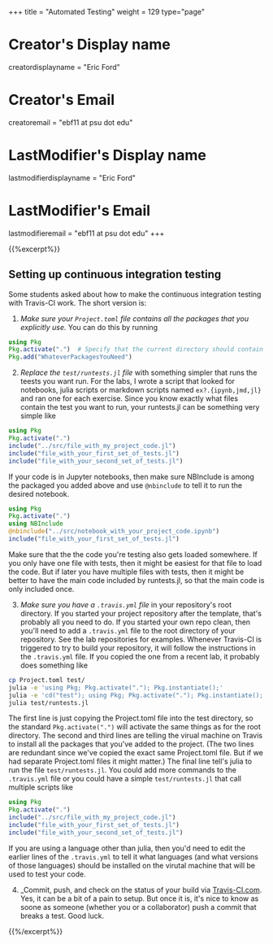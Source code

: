+++
title = "Automated Testing"
weight = 129
type="page"

# Creator's Display name
creatordisplayname = "Eric Ford"
# Creator's Email
creatoremail = "ebf11 at psu dot edu"
# LastModifier's Display name
lastmodifierdisplayname = "Eric Ford"
# LastModifier's Email
lastmodifieremail = "ebf11 at psu dot edu"
+++

{{%excerpt%}}
## Setting up continuous integration testing

Some students asked about how to make the continuous integration testing with Travis-CI work.  The short version is:

1.  _Make sure your `Project.toml` file contains all the packages that you explicitly use._  You can do this by running
```julia
using Pkg
Pkg.activate(".")  # Specify that the current directory should contain a Project.toml and Manifest.toml file describing your current project
Pkg.add("WhateverPackagesYouNeed")
```
2.  _Replace the `test/runtests.jl` file_ with something simpler that runs the teests you want run.  For the labs, I wrote a script that looked for notebooks, julia scripts or markdown scripts named `ex?.{ipynb,jmd,jl}` and ran one for each exercise.  Since you know exactly what files contain the test you want to run, your runtests.jl can be something very simple like
```julia
using Pkg
Pkg.activate(".")
include("../src/file_with_my_project_code.jl")
include("file_with_your_first_set_of_tests.jl")
include("file_with_your_second_set_of_tests.jl")
```
If your code is in Jupyter notebooks, then make sure NBInclude is among the packaged you added above and use `@nbinclude` to tell it to run the desired notebook.
```julia
using Pkg
Pkg.activate(".")
using NBInclude
@nbinclude("../src/notebook_with_your_project_code.ipynb")
include("file_with_your_first_set_of_tests.jl")
```
Make sure that the the code you're testing also gets loaded somewhere.  If you only have one file with tests, then it might be easiest for that file to load the code.  But if later you have multiple files with tests, then it might be better to have the main code included by runtests.jl, so that the main code is only included once.

3.  _Make sure you have a `.travis.yml` file_ in your repository's root directory.  If you started your project repository after the template, that's probably all you need to do.  If you started your own repo clean, then you'll need to add a `.travis.yml` file to the root directory of your repository.  See the lab repositories for examples.  Whenever Travis-CI is triggered to try to build your repository, it will follow the instructions in the `.travis.yml` file.  If you copied the one from a recent lab, it probably does something like
```sh
cp Project.toml test/
julia -e 'using Pkg; Pkg.activate("."); Pkg.instantiate();'
julia -e 'cd("test"); using Pkg; Pkg.activate("."); Pkg.instantiate();'
julia test/runtests.jl
```
The first line is just copying the Project.toml file into the test directory, so the standard `Pkg.activate(".")` will activate the same things as for the root directory.  The second and third lines are telling the virual machine on Travis to install all the packages that you've added to the project.  (The two lines are redundant since we've copied the exact same Project.toml file.  But if we had separate Project.toml files it might matter.)  The final line tell's julia to run the file `test/runtests.jl`.  You could add more commands to the `.travis.yml` file or you could have a simple `test/runtests.jl` that call multiple scripts like
```julia
using Pkg
Pkg.activate(".")
include("../src/file_with_my_project_code.jl")
include("file_with_your_first_set_of_tests.jl")
include("file_with_your_second_set_of_tests.jl")
```
If you are using a language other than julia, then you'd need to edit the earlier lines of the `.travis.yml` to tell it what languages (and what versions of those languages) should be installed on the virutal machine that will be used to test your code.  

4. _Commit, push, and check on the status of your build via [Travis-CI.com](https://travis-ci.com/).  Yes, it can be a bit of a pain to setup.  But once it is, it's nice to know as soone as someone (whether you or a collaborator) push a commit that breaks a test.  Good luck.  


{{%/excerpt%}}



